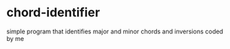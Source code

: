 # chord-identifier
 simple program that identifies major and minor chords and inversions
 coded by me